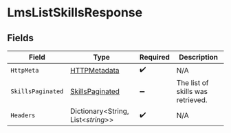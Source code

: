 # LmsListSkillsResponse


## Fields

| Field                                                         | Type                                                          | Required                                                      | Description                                                   |
| ------------------------------------------------------------- | ------------------------------------------------------------- | ------------------------------------------------------------- | ------------------------------------------------------------- |
| `HttpMeta`                                                    | [HTTPMetadata](../../Models/Components/HTTPMetadata.md)       | :heavy_check_mark:                                            | N/A                                                           |
| `SkillsPaginated`                                             | [SkillsPaginated](../../Models/Components/SkillsPaginated.md) | :heavy_minus_sign:                                            | The list of skills was retrieved.                             |
| `Headers`                                                     | Dictionary<String, List<*string*>>                            | :heavy_check_mark:                                            | N/A                                                           |